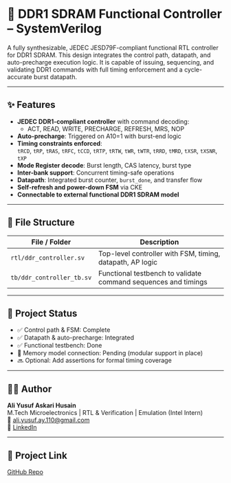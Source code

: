 # 🧠 DDR1 SDRAM Functional Controller – SystemVerilog

A fully synthesizable, JEDEC JESD79F-compliant functional RTL controller for DDR1 SDRAM. This design integrates the control path, datapath, and auto-precharge execution logic. It is capable of issuing, sequencing, and validating DDR1 commands with full timing enforcement and a cycle-accurate burst datapath.

---

## ✨ Features

- **JEDEC DDR1-compliant controller** with command decoding:
  - ACT, READ, WRITE, PRECHARGE, REFRESH, MRS, NOP
- **Auto-precharge**: Triggered on A10=1 with burst-end logic
- **Timing constraints enforced**:  
  `tRCD`, `tRP`, `tRAS`, `tRFC`, `tCCD`, `tRTP`, `tRTW`, `tWR`, `tWTR`, `tRRD`, `tMRD`, `tXSR`, `tXSNR`, `tXP`
- **Mode Register decode**: Burst length, CAS latency, burst type
- **Inter-bank support**: Concurrent timing-safe operations
- **Datapath**: Integrated burst counter, `burst_done`, and transfer flow
- **Self-refresh and power-down FSM** via CKE
- **Connectable to external functional DDR1 SDRAM model**

---

## 📂 File Structure

| File / Folder | Description |
|---------------|-------------|
| `rtl/ddr_controller.sv` | Top-level controller with FSM, timing, datapath, AP logic |
| `tb/ddr_controller_tb.sv` | Functional testbench to validate command sequences and timings |

---

## 🔄 Project Status

- ✅ Control path & FSM: Complete  
- ✅ Datapath & auto-precharge: Integrated  
- ✅ Functional testbench: Done  
- 🔄 Memory model connection: Pending (modular support in place)  
- 🔜 Optional: Add assertions for formal timing coverage

---

## 🧑‍💻 Author

**Ali Yusuf Askari Husain**  
M.Tech Microelectronics | RTL & Verification | Emulation (Intel Intern)  
📧 ali.yusuf.ay.110@gmail.com  
🔗 [LinkedIn](https://www.linkedin.com/in/ali-yusuf-73746a13a/)

---

## 🔗 Project Link

[GitHub Repo](https://github.com/aliyusufay/DDR1-SDRAM-Controller-Functional-Design)
